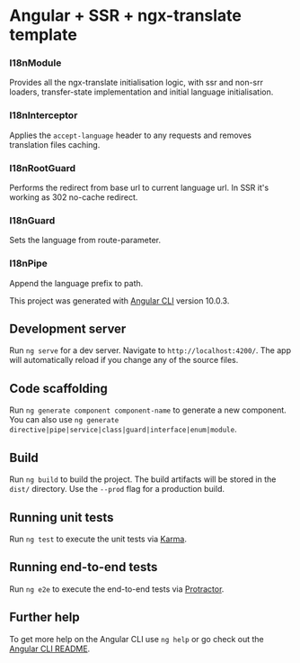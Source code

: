 # Angular + SSR + ngx-translate template

### I18nModule

Provides all the ngx-translate initialisation logic, with ssr and non-srr loaders, transfer-state implementation and initial language initialisation.

### I18nInterceptor

Applies the `accept-language` header to any requests and removes translation files caching.

### I18nRootGuard

Performs the redirect from base url to current language url. In SSR it's working as 302 no-cache redirect.

### I18nGuard

Sets the language from route-parameter.

### I18nPipe

Append the language prefix to path.

This project was generated with [Angular CLI](https://github.com/angular/angular-cli) version 10.0.3.

## Development server

Run `ng serve` for a dev server. Navigate to `http://localhost:4200/`. The app will automatically reload if you change any of the source files.

## Code scaffolding

Run `ng generate component component-name` to generate a new component. You can also use `ng generate directive|pipe|service|class|guard|interface|enum|module`.

## Build

Run `ng build` to build the project. The build artifacts will be stored in the `dist/` directory. Use the `--prod` flag for a production build.

## Running unit tests

Run `ng test` to execute the unit tests via [Karma](https://karma-runner.github.io).

## Running end-to-end tests

Run `ng e2e` to execute the end-to-end tests via [Protractor](http://www.protractortest.org/).

## Further help

To get more help on the Angular CLI use `ng help` or go check out the [Angular CLI README](https://github.com/angular/angular-cli/blob/master/README.md).
